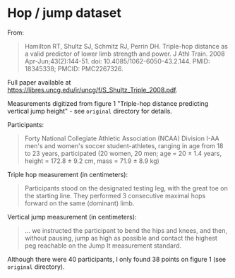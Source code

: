 # Hop / jump dataset

From:

> Hamilton RT, Shultz SJ, Schmitz RJ, Perrin DH.
Triple-hop distance as a valid predictor of lower limb
strength and power. J Athl Train. 2008
Apr-Jun;43(2):144-51. doi: 10.4085/1062-6050-43.2.144.
PMID: 18345338; PMCID: PMC2267326.

Full paper available at
<https://libres.uncg.edu/ir/uncg/f/S_Shultz_Triple_2008.pdf>.

Measurements digitized from figure 1 "Triple-hop distance
predicting vertical jump height" - see `original`
directory for details.

Participants:

> Forty National Collegiate Athletic Association (NCAA)
Division I-AA men's and women's soccer student-athletes,
ranging in age from 18 to 23 years, participated (20
women, 20 men; age =  20 ± 1.4 years, height  =  172.8
± 9.2 cm, mass  =  71.9 ± 8.9 kg)

Triple hop measurement (in centimeters):

> Participants stood on the designated testing leg, with
the great toe on the starting line. They performed
3 consecutive maximal hops forward on the same (dominant)
limb.

Vertical jump measurement (in centimeters):

> ... we instructed the participant to bend the hips and
knees, and then, without pausing, jump as high as possible
and contact the highest peg reachable on the Jump It
measurement standard.

Although there were 40 participants, I only found 38
points on figure 1 (see `original` directory).
